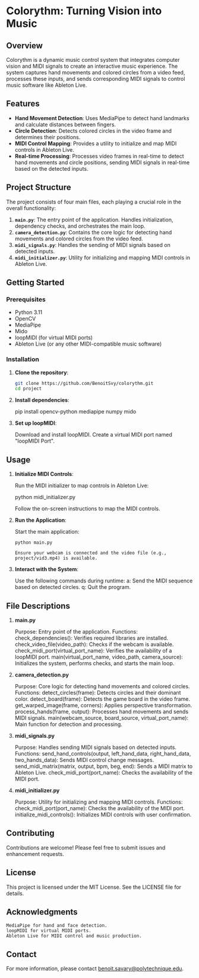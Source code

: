 # Colorythm: Turning Vision into Music

## Overview

Colorythm is a dynamic music control system that integrates computer vision and MIDI signals to create an interactive music experience. The system captures hand movements and colored circles from a video feed, processes these inputs, and sends corresponding MIDI signals to control music software like Ableton Live.

## Features

- **Hand Movement Detection**: Uses MediaPipe to detect hand landmarks and calculate distances between fingers.
- **Circle Detection**: Detects colored circles in the video frame and determines their positions.
- **MIDI Control Mapping**: Provides a utility to initialize and map MIDI controls in Ableton Live.
- **Real-time Processing**: Processes video frames in real-time to detect hand movements and circle positions, sending MIDI signals in real-time based on the detected inputs.

## Project Structure

The project consists of four main files, each playing a crucial role in the overall functionality:

1. **`main.py`**: The entry point of the application. Handles initialization, dependency checks, and orchestrates the main loop.
2. **`camera_detection.py`**: Contains the core logic for detecting hand movements and colored circles from the video feed.
3. **`midi_signals.py`**: Handles the sending of MIDI signals based on detected inputs.
4. **`midi_initializer.py`**: Utility for initializing and mapping MIDI controls in Ableton Live.

## Getting Started

### Prerequisites

- Python 3.11
- OpenCV
- MediaPipe
- Mido
- loopMIDI (for virtual MIDI ports)
- Ableton Live (or any other MIDI-compatible music software)

### Installation

1. **Clone the repository**:

   ```sh
   git clone https://github.com/BenoitSvy/colorythm.git
   cd project

   ```

2. **Install dependencies**:

   pip install opencv-python mediapipe numpy mido

3. **Set up loopMIDI**:

   Download and install loopMIDI.
   Create a virtual MIDI port named "loopMIDI Port".

## Usage

1.  **Initialize MIDI Controls**:

    Run the MIDI initializer to map controls in Ableton Live:

    python midi_initializer.py

    Follow the on-screen instructions to map the MIDI controls.

2.  **Run the Application**:

    Start the main application:

        python main.py

        Ensure your webcam is connected and the video file (e.g., project/vid3.mp4) is available.

3.  **Interact with the System**:

    Use the following commands during runtime:
    a: Send the MIDI sequence based on detected circles.
    q: Quit the program.

## File Descriptions

1. **main.py**

   Purpose: Entry point of the application.
   Functions:
   check_dependencies(): Verifies required libraries are installed.
   check_video_file(video_path): Checks if the webcam is available.
   check_midi_port(virtual_port_name): Verifies the availability of a loopMIDI port.
   main(virtual_port_name, video_path, camera_source): Initializes the system, performs checks, and starts the main loop.

2. **camera_detection.py**

   Purpose: Core logic for detecting hand movements and colored circles.
   Functions:
   detect_circles(frame): Detects circles and their dominant color.
   detect_board(frame): Detects the game board in the video frame.
   get_warped_image(frame, corners): Applies perspective transformation.
   process_hands(frame, output): Processes hand movements and sends MIDI signals.
   main(webcam_source, board_source, virtual_port_name): Main function for detection and processing.

3. **midi_signals.py**

   Purpose: Handles sending MIDI signals based on detected inputs.
   Functions:
   send_hand_controls(output, left_hand_data, right_hand_data, two_hands_data): Sends MIDI control change messages.
   send_midi_matrix(matrix, output, bpm, beg, end): Sends a MIDI matrix to Ableton Live.
   check_midi_port(port_name): Checks the availability of the MIDI port.

4. **midi_initializer.py**

   Purpose: Utility for initializing and mapping MIDI controls.
   Functions:
   check_midi_port(port_name): Checks the availability of the MIDI port.
   initialize_midi_controls(): Initializes MIDI controls with user confirmation.

## Contributing

Contributions are welcome! Please feel free to submit issues and enhancement requests.

## License

This project is licensed under the MIT License. See the LICENSE file for details.

## Acknowledgments

    MediaPipe for hand and face detection.
    loopMIDI for virtual MIDI ports.
    Ableton Live for MIDI control and music production.

## Contact

For more information, please contact benoit.savary@polytechnique.edu.
